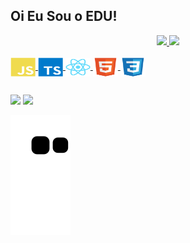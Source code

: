 ## Oi Eu Sou o EDU!
<div align="center">
  <a href="https://github.com/EduTsBarros">
  <img height="180em" src="https://github-readme-stats.vercel.app/api?username=EduTsBarros&show_icons=true&theme=dark&include_all_commits=true&count_private=true"/>
  <img height="180em" src="https://github-readme-stats.vercel.app/api/top-langs/?username=EduTsBarros&layout=compact&langs_count=7&theme=dark"/>
</div>
<div style="display: inline_block"><br>
  <img align="center" alt="EduTsBarros-Js" height="30" width="40" src="https://raw.githubusercontent.com/devicons/devicon/master/icons/javascript/javascript-plain.svg">
  <img align="center" alt="EduTsBarros-Ts" height="30" width="40" src="https://raw.githubusercontent.com/devicons/devicon/master/icons/typescript/typescript-plain.svg">
  <img align="center" alt="EduTsBarros-React" height="30" width="40" src="https://raw.githubusercontent.com/devicons/devicon/master/icons/react/react-original.svg">
  <img align="center" alt="EduTsBarros-HTML" height="30" width="40" src="https://raw.githubusercontent.com/devicons/devicon/master/icons/html5/html5-original.svg">
  <img align="center" alt="EduTsBarros-CSS" height="30" width="40" src="https://raw.githubusercontent.com/devicons/devicon/master/icons/css3/css3-original.svg">

 
</div>
  
  ##
 
<div> 
  <a href = "mailto:EduTsBarros@gmail.com"><img src="https://img.shields.io/badge/-Gmail-%23333?style=for-the-badge&logo=gmail&logoColor=white" target="_blank"></a>
  <a href="https://www.linkedin.com/in/eduardo-telmo-da-silva-barros-7a8065191/" target="_blank"><img src="https://img.shields.io/badge/-LinkedIn-%230077B5?style=for-the-badge&logo=linkedin&logoColor=white" target="_blank"></a> 
 
  ![Snake animation](https://github.com/EduTsBarros/EduTsBarros/blob/output/github-contribution-grid-snake.svg)
 
</div>
